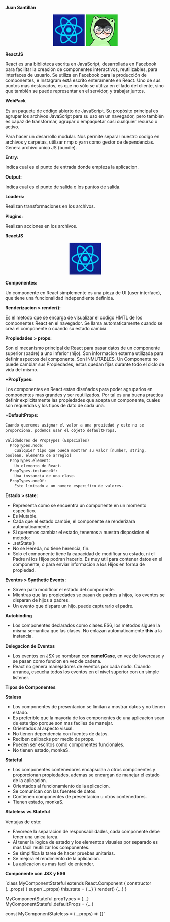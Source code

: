 **Juan Santillán**

<p align="center">
  <img src="/imgReadme/react-raro.PNG" width="100" height="100"/>
  <img src="/imgReadme/geguriyut.jpg" width="100" height="100"/>
</p>

**ReactJS**

React es una biblioteca escrita en JavaScript, desarrollada en Facebook para facilitar la creación de componentes interactivos, reutilizables, para interfaces de usuario. Se utiliza en Facebook para la producción de componentes, e Instagram está escrito enteramente en React. Uno de sus puntos más destacados, es que no sólo se utiliza en el lado del cliente, sino que también se puede representar en el servidor, y trabajar juntos.

**WebPack**

Es un paquete de código abierto de JavaScript. Su propósito principal es agrupar los archivos JavaScript para su uso en un navegador, pero también es capaz de transformar, agrupar o empaquetar casi cualquier recurso o activo.

Para hacer un desarrollo modular.
Nos permite separar nuestro codigo en archivos y carpetas, utilizar nmp o yarn como gestor de dependencias.
Genera archivo unico JS (bundle).

**Entry:**

Indica cual es el punto de entrada donde empieza la aplicacion.

**Output:**

Indica cual es el punto de salida o los puntos de salida.

**Loaders:**

Realizan transformaciones en los archivos.

**Plugins:**

Realizan acciones en los archivos.

**ReactJS**

<p align="center">
  <img src="/imgReadme/react-raro.PNG" width="100" height="100"/>
</p>

**Componentes:**

  Un componente en React simplemente es una pieza de UI (user interface), que tiene una funcionalidad independiente definida.

**Renderizacion > render():**

  Es el metodo que se encarga de visualizar el codigo HMTL de los componentes React en el navegador.
  Se llama automaticamente cuando se crea el componente o cuando su estado cambia.

**Propiedades > props:**

  Son el mecanismo principal de React para pasar datos de un componente superior (padre) a uno inferior (hijo).
  Son informacion externa utilizada para definir aspectos del componente.
  Son INMUTABLES.
  Un Componente no puede cambiar sus Propiedades, estas quedan fijas durante todo el ciclo de vida del mismo.

  **+PropTypes:**
    
  Los componentes en React estan diseñados para poder agruparlos en componentes mas grandes y ser reutilizados.
  Por tal es una buena practica definir explicitamente las propiedades que acepta un componente, cuales son requeridas y los tipos de dato de cada una.

  **+DefaultProps:**
    
    Cuando queremos asignar el valor a una propiedad y este no se proporciona, podemos usar el objeto defaultProps.

    Validadores de PropTypes (Especiales)
      PropTypes.node:
        Cualquier tipo que pueda mostrar su valor [number, string, boolean, elemento de arreglo]
      PropTypes.element:
        Un elemento de React.
      PropTypes.instanceOf:
        Una instancia de una clase.
      PropTypes.oneOf:
        Este limitado a un numero especifico de valores.

**Estado > state:**

  - Representa como se encuentra un componente en un momento especifico.
  - Es Mutable.
  - Cada que el estado cambie, el componente se renderizara automaticamente.
  - Si queremos cambiar el estado, tenemos a nuestra disposicion el metodo:
  - .setState()
  - No se Hereda, no tiene herencia, fin.
  - Solo el componente tiene la capacidad de modificar su estado, ni el Padre ni los Hijos podran hacerlo.
  Es muy util para contener datos en el componente, o para enviar informacion a los Hijos en forma de propiedad.

**Eventos > Synthetic Events:**

- Sirven para modificar el estado del componente.
- Mientras que las propiedades se pasan de padres a hijos, los eventos se disparan de hijos a padres.
- Un evento que dispare un hijo, puede capturarlo el padre.

**Autobinding**

- Los componentes declarados como clases ES6, los metodos siguen la misma semantica que las clases. No enlazan automaticamente **this** a la instancia.

**Delegacion de Eventos**

- Los eventos en JSX se nombran con **camelCase**, en vez de lowercase y se pasan como funcion en vez de cadena.
- React no genera manejadores de eventos por cada nodo. Cuando arranca, escucha todos los eventos en el nivel superior con un simple listener.

**Tipos de Componentes**

**Staless**

- Los componentes de presentacion se limitan a mostrar datos y no tienen estado.
- Es preferible que la mayoria de los componentes de una aplicacion sean de este tipo porque son mas faciles de manejar.
- Orientados al aspecto visual.
- No tienen dependencia con fuentes de datos.
- Reciben callbacks por medio de props.
- Pueden ser escritos como componentes funcionales.
- No tienen estado, monkaS.

**Stateful**

- Los componentes contenedores encapsulan a otros componentes y proporcionan propiedades, ademas se encargan de manejar el estado de la aplicacion.
- Orientados al funcionamiento de la aplicacion.
- Se comunican con las fuentes de datos.
- Contienen componentes de presentacion u otros contenedores.
- Tienen estado, monkaS.

**Stateless vs Stateful**

Ventajas de esto:

- Favorece la separacion de responsabilidades, cada componente debe tener una unica tarea.
- Al tener la logica de estado y los elementos visuales por separado es mas facil reutilizar los componentes.
- Se simplifica la tarea de hacer pruebas unitarias.
- Se mejora el rendimiento de la aplicacion.
- La aplicacion es mas facil de entender.

**Componente con JSX y ES6**

`class MyComponentStateful extends React.Component {
    constructor (...props) {
        super(...props)
        this.state = {...}
    }
    render() {...}
}

MyComponentStateful.propTypes = {...}
MyComponentStateful.defaultProps = {...}

const MyComponentStateless = (...props) => {}`